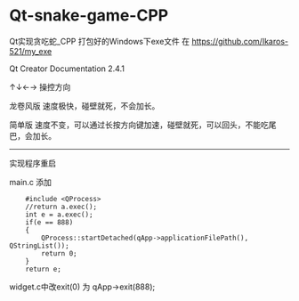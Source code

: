 # Qt-snake-game-CPP
Qt实现贪吃蛇_CPP
打包好的Windows下exe文件 在 https://github.com/Ikaros-521/my_exe

Qt Creator Documentation 2.4.1

↑↓←→ 操控方向

龙卷风版 速度极快，碰壁就死，不会加长。

简单版  速度不变，可以通过长按方向键加速，碰壁就死，可以回头，不能吃尾巴，会加长。

------------------------
实现程序重启

main.c 添加
```
    #include <QProcess>
    //return a.exec();
    int e = a.exec();
    if(e == 888)
    {
        QProcess::startDetached(qApp->applicationFilePath(), QStringList());
        return 0;
    }
    return e;
```

widget.c中改exit(0) 为 qApp->exit(888);
